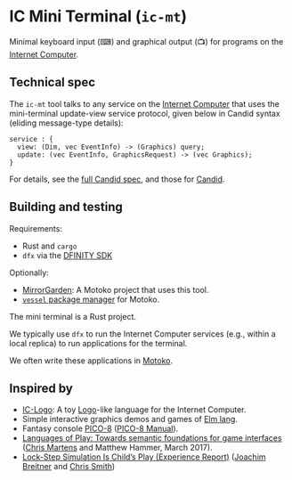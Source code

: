 # IC Mini Terminal (`ic-mt`)

Minimal keyboard input (⌨) and graphical output (📺) for programs on the [Internet Computer](https://dfinity.org/).

## Technical spec

The `ic-mt` tool talks to any
service on the [Internet Computer](https://dfinity.org/) that uses
the mini-terminal update-view service protocol, given below in Candid syntax (eliding message-type details):

```
service : {
  view: (Dim, vec EventInfo) -> (Graphics) query;
  update: (vec EventInfo, GraphicsRequest) -> (vec Graphics);
}
```

For details, see the [full Candid spec](https://github.com/matthewhammer/ic-mini-terminal/blob/master/service.did), and those for [Candid](https://github.com/dfinity/candid).

## Building and testing

Requirements:

 * Rust and `cargo`
 * `dfx` via the [DFINITY SDK](https://dfinity.org/developers/)

Optionally:

 * [MirrorGarden](https://github.com/matthewhammer/MirrorGarden): A Motoko project that uses this tool.
 * [`vessel` package manager](https://github.com/kritzcreek/vessel) for Motoko.

The mini terminal is a Rust project.

We typically use `dfx` to run the Internet Computer services (e.g., within a local replica)
to run applications for the terminal.

We often write these applications in [Motoko](https://sdk.dfinity.org/docs/language-guide/motoko.html).

## Inspired by

 * [IC-Logo](https://github.com/chenyan2002/ic-logo): A toy [Logo](https://en.wikipedia.org/wiki/Logo_(programming_language))-like language for the Internet Computer.
 * Simple interactive graphics demos and games of [Elm lang](https://elm-lang.org/).
 * Fantasy console [PICO-8](https://www.lexaloffle.com/pico-8.php) ([PICO-8 Manual](https://www.lexaloffle.com/pico8_manual.txt)).
 * [Languages of Play: Towards semantic foundations for game interfaces](https://arxiv.org/abs/1703.05410) ([Chris Martens](https://sites.google.com/ncsu.edu/cmartens) and Matthew Hammer, March 2017).
 * [Lock-Step Simulation Is Child’s Play (Experience Report)](https://www.joachim-breitner.de/publications/CodeWorld-ICFP17.pdf) ([Joachim Breitner](https://www.joachim-breitner.de/blog) and [Chris Smith](https://github.com/cdsmith))
